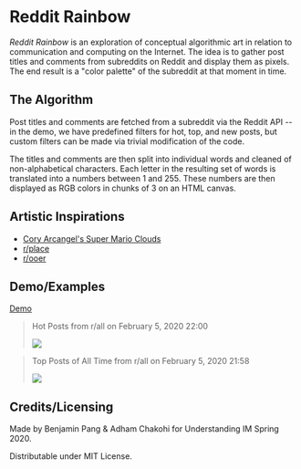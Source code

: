 # Reddit Rainbow

*Reddit Rainbow* is an exploration of conceptual algorithmic art in relation to communication and computing on the Internet. The idea is to gather post titles and comments from subreddits on Reddit and display them as pixels. The end result is a "color palette" of the subreddit at that moment in time.

## The Algorithm

Post titles and comments are fetched from a subreddit via the Reddit API -- in the demo, we have predefined filters for hot, top, and new posts, but custom filters can be made via trivial modification of the code.

The titles and comments are then split into individual words and cleaned of non-alphabetical characters. Each letter in the resulting set of words is translated into a numbers between 1 and 255. These numbers are then displayed as RGB colors in chunks of 3 on an HTML canvas.

## Artistic Inspirations

- [Cory Arcangel's Super Mario Clouds](http://www.coryarcangel.com/things-i-made/2002-001-super-mario-clouds)
- [r/place](https://www.reddit.com/r/place)
- [r/ooer](https://old.reddit.com/r/ooer)

## Demo/Examples

[Demo](https://bennyboy.tech/rainbow)


> Hot Posts from r/all on February 5, 2020 22:00
>
> ![](https://github.com/molarmanful/rainbow/blob/master/examples/hot_all_02_05_2020_22_00.png)

> Top Posts of All Time from r/all on February 5, 2020 21:58
>
> ![](https://github.com/molarmanful/rainbow/blob/master/examples/top_art_02_05_2020_21_58.png)

## Credits/Licensing

Made by Benjamin Pang & Adham Chakohi for Understanding IM Spring 2020.

Distributable under MIT License.
